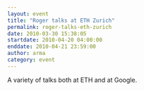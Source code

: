 ```yaml
---
layout: event
title: "Roger talks at ETH Zurich"
permalink: roger-talks-eth-zurich
date: 2010-03-30 15:38:05
startdate: 2010-04-20 04:00:00
enddate: 2010-04-21 23:59:00
author: arma
category: event
---
```


A variety of talks both at ETH and at Google.
